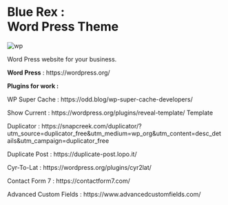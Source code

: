 <h1><strong>Blue Rex : </strong> <br>Word Press Theme</h1>

<p>
	<img src="https://i.ibb.co/Th2Cg6S/wpbaner.png" alt="wp">
</p>

<p>Word Press website for your business.</p>

<p><strong>Word Press</strong> : https://wordpress.org/</p>

<p><strong>Plugins for work : </strong><p> 


	
<p>WP Super Cache : https://odd.blog/wp-super-cache-developers/</p>

<p>Show Current : https://wordpress.org/plugins/reveal-template/ Template</p>

<p>Duplicator : https://snapcreek.com/duplicator/?utm_source=duplicator_free&utm_medium=wp_org&utm_content=desc_details&utm_campaign=duplicator_free</p>

<p>Duplicate Post : https://duplicate-post.lopo.it/</p>

<p>Cyr-To-Lat : https://wordpress.org/plugins/cyr2lat/</p>

<p>Contact Form 7 : https://contactform7.com/</p>

<p>Advanced Custom Fields : https://www.advancedcustomfields.com/</p>





